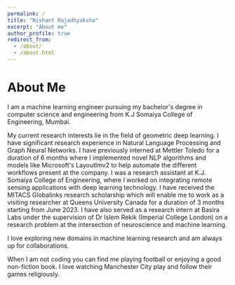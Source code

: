 ```yaml
---
permalink: /
title: "Nishant Rajadhyaksha"
excerpt: "About me"
author_profile: true
redirect_from: 
  - /about/
  - /about.html
---
```


About Me
======
I am a machine learning engineer pursuing my bachelor's degree in computer science and engineering from K.J Somaiya College of Engineering, Mumbai.

My current research interests lie in the field of geometric deep learning. I have significant research experience in Natural Language Processing and Graph Neural Networks. I have previously interned at Mettler Toledo for a duration of 6 months where I implemented novel NLP algorithms and models like Microsoft's Layoutlmv2 to help automate the different workflows present at the company. I was a  research assistant at K.J. Somaiya College of Engineering, where I worked on integrating remote sensing applications with deep learning technology. I have received the MITACS Globalinks research scholarship which will enable me to work as a visiting researcher at Queens University Canada for a duration of 3 months starting from June 2023. I have also served as a research intern  at Basira Labs under the supervision of Dr Islem Rekik (Imperial College London) on a research problem at the intersection of neuroscience and machine learning.

I love exploring new domains in machine learning research and am always up for collaborations.

When I am not coding you can find me playing football or enjoying a good non-fiction book. I love watching Manchester City play and follow their games religiously.


